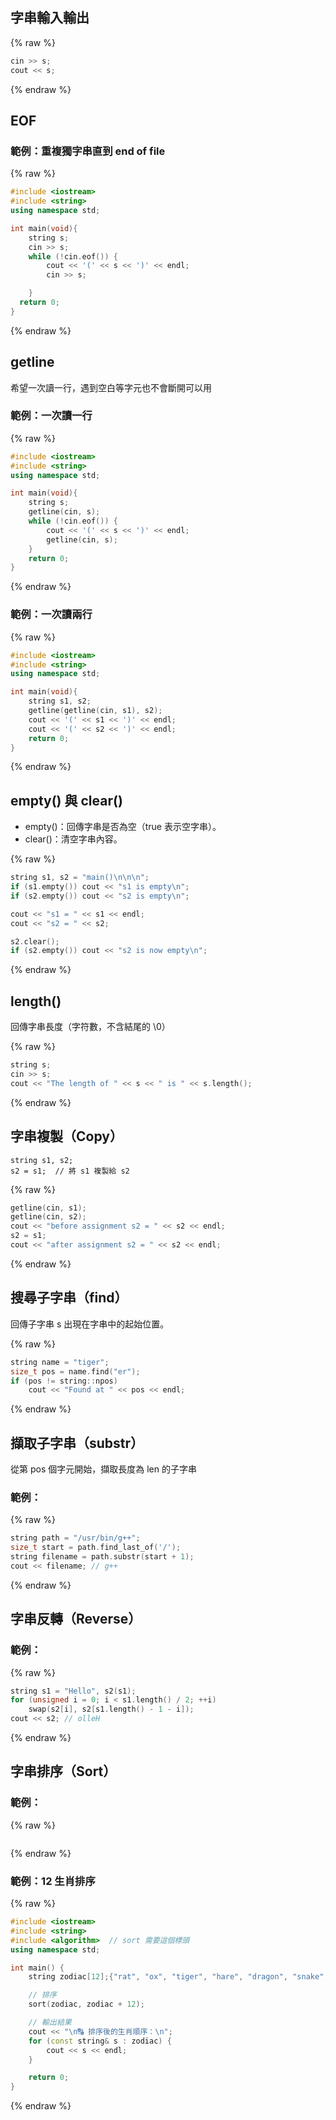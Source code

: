 ## 字串輸入輸出

{% raw %}

```cpp
cin >> s;
cout << s;
```

{% endraw %}

## EOF

### 範例：重複獨字串直到 end of file

{% raw %}

```cpp
#include <iostream>
#include <string>
using namespace std;

int main(void){
    string s;
    cin >> s;
    while (!cin.eof()) {
        cout << '(' << s << ')' << endl;
        cin >> s;

    }
  return 0;
}
```

{% endraw %}

## getline

希望一次讀一行，遇到空白等字元也不會斷開可以用

### 範例：一次讀一行

{% raw %}

```cpp
#include <iostream>
#include <string>
using namespace std;

int main(void){
    string s;
    getline(cin, s);
    while (!cin.eof()) {
        cout << '(' << s << ')' << endl;
        getline(cin, s);
    }
    return 0;
}
```

{% endraw %}

### 範例：一次讀兩行

{% raw %}

```cpp
#include <iostream>
#include <string>
using namespace std;

int main(void){
    string s1, s2;
    getline(getline(cin, s1), s2);
    cout << '(' << s1 << ')' << endl;
    cout << '(' << s2 << ')' << endl;
    return 0;
}
```

{% endraw %}

## empty() 與 clear()

-   empty()：回傳字串是否為空（true 表示空字串）。
-   clear()：清空字串內容。

{% raw %}

```cpp
string s1, s2 = "main()\n\n\n";
if (s1.empty()) cout << "s1 is empty\n";
if (s2.empty()) cout << "s2 is empty\n";

cout << "s1 = " << s1 << endl;
cout << "s2 = " << s2;

s2.clear();
if (s2.empty()) cout << "s2 is now empty\n";
```

{% endraw %}

## length()

回傳字串長度（字符數，不含結尾的 \0）

{% raw %}

```cpp
string s;
cin >> s;
cout << "The length of " << s << " is " << s.length();
```

{% endraw %}

## 字串複製（Copy）

```
string s1, s2;
s2 = s1;  // 將 s1 複製給 s2
```

{% raw %}

```cpp
getline(cin, s1);
getline(cin, s2);
cout << "before assignment s2 = " << s2 << endl;
s2 = s1;
cout << "after assignment s2 = " << s2 << endl;
```

{% endraw %}

## 搜尋子字串（find）

回傳子字串 s 出現在字串中的起始位置。

{% raw %}

```cpp
string name = "tiger";
size_t pos = name.find("er");
if (pos != string::npos)
    cout << "Found at " << pos << endl;

```

{% endraw %}

## 擷取子字串（substr）

從第 pos 個字元開始，擷取長度為 len 的子字串

### 範例：

{% raw %}

```cpp
string path = "/usr/bin/g++";
size_t start = path.find_last_of('/');
string filename = path.substr(start + 1);
cout << filename; // g++

```

{% endraw %}

## 字串反轉（Reverse）

### 範例：

{% raw %}

```cpp
string s1 = "Hello", s2(s1);
for (unsigned i = 0; i < s1.length() / 2; ++i)
    swap(s2[i], s2[s1.length() - 1 - i]);
cout << s2; // olleH
```

{% endraw %}

## 字串排序（Sort）

### 範例：

{% raw %}

```cpp

```

{% endraw %}

### 範例：12 生肖排序

{% raw %}

```cpp
#include <iostream>
#include <string>
#include <algorithm>  // sort 需要這個標頭
using namespace std;

int main() {
    string zodiac[12];{"rat", "ox", "tiger", "hare", "dragon", "snake", "horse", "sheep", "monkey", "rooster", "dog", "pig"};

    // 排序
    sort(zodiac, zodiac + 12);

    // 輸出結果
    cout << "\n🔠 排序後的生肖順序：\n";
    for (const string& s : zodiac) {
        cout << s << endl;
    }

    return 0;
}

```

{% endraw %}

